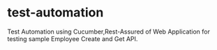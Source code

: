 # test-automation
Test Automation using Cucumber,Rest-Assured of Web Application for testing sample Employee Create and Get API.
